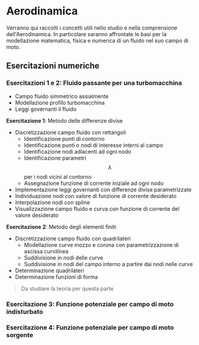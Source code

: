# Aerodinamica
Verranno qui raccolti i concetti utili nello studio e nella comprensione dell'Aerodinamica.
In particolare saranno affrontate le basi per la modellazione matematica, fisica e numerica di un fluido nel suo campo di moto.

## Esercitazioni numeriche
### Esercitazioni 1 e 2: Fluido passante per una turbomacchina
* Campo fluido simmetrico assialmente
* Modellazione profilo turbomacchina
* Leggi governanti il fluido

**Esercitazione 1**: Metodo delle differenze divise
* Discretizzazione campo fluido con rettangoli
    * Identificazione punti di contorno
    * Identificazione punti o *nodi* di interesse interni al campo
    * Identificazione nodi adiacenti ad ogni nodo
    * Identificazione parametri $$\lambda$$ per i nodi vicini al contorno
    * Assegnazione funzione di corrente iniziale ad ogni nodo
* Implementazione leggi governanti con differenze divise parametrizzate
* Individuazione nodi con valore di funzione di corrente desiderato
* Interpolazione nodi con spline
* Visualizzazione campo fluido e curva con funzione di corrente del valore desiderato

**Esercitazione 2**: Metodo degli elementi finiti
* Discretizzazione campo fluido con quadrilateri
    * Modellazione curve mozzo e corona con parametrizzazione di ascissa curvilinea
    * Suddivisione in nodi delle curve
    * Suddivisione in nodi del campo interno a partire dai nodi nelle curve
* Determinazione quadrilateri
* Determinazione funzioni di forma

> Da studiare la teoria per questa parte

### Esercitazione 3: Funzione potenziale per campo di moto indisturbato

### Esercitazione 4: Funzione potenziale per campo di moto sorgente
